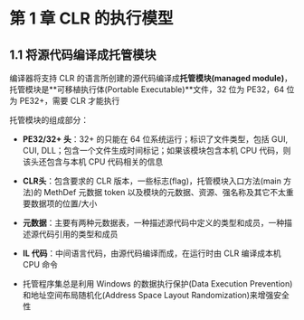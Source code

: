 # 第 1 章 CLR 的执行模型

## 1.1 将源代码编译成托管模块

编译器将支持 CLR 的语言所创建的源代码编译成**托管模块(managed module)**，托管模块是**可移植执行体(Portable Executable)**文件，32 位为 PE32，64 位为 PE32+，需要 CLR 才能执行

托管模块的组成部分：
* **PE32/32+ 头**：32+ 的只能在 64 位系统运行；标识了文件类型，包括 GUI, CUI, DLL；包含一个文件生成时间标记；如果该模块包含本机 CPU 代码，则该头还包含与本机 CPU 代码相关的信息
* **CLR头**：包含要求的 CLR 版本，一些标志(flag)，托管模块入口方法(main 方法)的 MethDef 元数据 token 以及模块的元数据、资源、强名称及其它不太重要数据项的位置/大小
* **元数据**：主要有两种元数据表，一种描述源代码中定义的类型和成员，一种描述源代码引用的类型和成员
* **IL 代码**：中间语言代码，由源代码编译而成，在运行时由 CLR 编译成本机 CPU 命令

* 托管程序集总是利用 Windows 的数据执行保护(Data Execution Prevention)和地址空间布局随机化(Address Space Layout Randomization)来增强安全性
